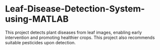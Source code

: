 # Leaf-Disease-Detection-System-using-MATLAB
This project detects plant diseases from leaf images, enabling early intervention and promoting healthier crops. This project also recommends suitable pesticides upon detection.
